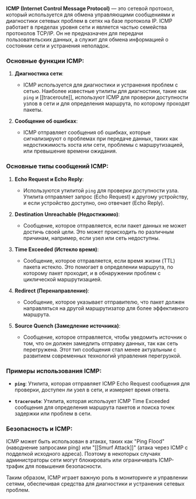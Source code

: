 **ICMP (Internet Control Message Protocol)** — это сетевой протокол, который используется для обмена управляющими сообщениями и диагностики сетевых проблем в сетях на базе протокола IP. ICMP работает в пределах уровня сети и является частью семейства протоколов TCP/IP. Он не предназначен для передачи пользовательских данных, а служит для обмена информацией о состоянии сети и устранения неполадок.

### Основные функции ICMP:

1. **Диагностика сети**:
   - ICMP используется для диагностики и устранения проблем с сетью. Наиболее известные утилиты для диагностики, такие как `ping` и [[traceroute]], используют ICMP для проверки доступности узлов в сети и для определения маршрута, по которому проходят пакеты.

2. **Сообщение об ошибках**:
   - ICMP отправляет сообщения об ошибках, которые сигнализируют о проблемах при передаче данных, таких как недостижимость хоста или сети, проблемы с маршрутизацией, или превышение времени ожидания.

### Основные типы сообщений ICMP:

1. **Echo Request и Echo Reply**:
   - Используются утилитой `ping` для проверки доступности узла. Утилита отправляет запрос (Echo Request) к другому устройству, и если устройство доступно, оно отвечает (Echo Reply).

2. **Destination Unreachable (Недостижимо)**:
   - Сообщение, которое отправляется, если пакет данных не может достичь своей цели. Это может происходить по различным причинам, например, если узел или сеть недоступны.

3. **Time Exceeded (Истекло время)**:
   - Сообщение, которое отправляется, если время жизни (TTL) пакета истекло. Это помогает в определении маршрута, по которому пакет проходит, и в обнаружении проблем с циклической маршрутизацией.

4. **Redirect (Перенаправление)**:
   - Сообщение, которое указывает отправителю, что пакет должен направляться на другой маршрутизатор для более эффективного маршрута.

5. **Source Quench (Замедление источника)**:
   - Сообщение, которое отправляется, чтобы уведомить источник о том, что он должен замедлить отправку данных, так как сеть перегружена. Этот тип сообщения стал менее актуальным с развитием современных технологий управления перегрузкой.

### Примеры использования ICMP:

- **`ping`**: Утилита, которая отправляет ICMP Echo Request сообщения для проверки, доступен ли узел в сети, и измеряет время ответа.
  
- **`traceroute`**: Утилита, которая использует ICMP Time Exceeded сообщения для определения маршрута пакетов и поиска точек задержки или проблем в сети.

### Безопасность и ICMP:

ICMP может быть использован в атаках, таких как "Ping Flood" (наводнение запросами ping) или "[[Smurf Attack]]" (атака через ICMP с подделкой исходного адреса). Поэтому в некоторых случаях администраторы сети могут блокировать или ограничивать ICMP-трафик для повышения безопасности.

Таким образом, ICMP играет важную роль в мониторинге и управлении сетями, обеспечивая средства для диагностики и устранения сетевых проблем.